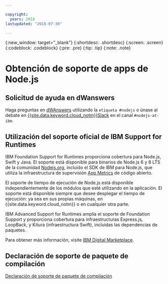 ```yaml
---

copyright:
  years: 2018
lastupdated: "2018-07-30"

---
```


{:new_window: target="_blank"}
{:shortdesc: .shortdesc}
{:screen: .screen}
{:codeblock: .codeblock}
{:pre: .pre}
{:tip: .tip}
{:note: .note}

# Obtención de soporte de apps de Node.js

## Solicitud de ayuda en dWanswers

Haga preguntas en [dWAnswers](https://developer.ibm.com/answers/smartspace/nodejs/) utilizando la `etiqueta #nodejs` o únase al debate en [{{site.data.keyword.cloud_notm}}Slack](https://slack-invite-ibm-cloud-tech.mybluemix.net/) en el canal `#nodejs-at-ibm`.

## Utilización del soporte oficial de IBM Support for Runtimes

IBM Foundation Support for Runtimes proporciona cobertura para Node.js, Swift y Java. El soporte está disponible para binarios de Node.js 6 y 8 LTS de la comunidad [Nodejs.org](https://nodejs.org/), incluido el SDK de IBM para Node.js, que utiliza la infraestructura de supervisión [App Metrics](https://developer.ibm.com/node/monitoring-post-mortem/application-metrics-node-js/) de código abierto.

El soporte de tiempo de ejecución de Node.js está disponible independientemente de los módulos que esté utilizando en la aplicación. El soporte está disponible siempre que desee desplegar el tiempo de ejecución: ya sea en sus propias máquinas, en {{site.data.keyword.cloud_notm}} o en cualquier otra parte.

IBM Advanced Support for Runtimes amplía el soporte de Foundation Support y proporciona cobertura para infraestructuras Express.js, LoopBack, y Kitura (infraestructura Swift), incluidas las dependencias de paquetes.

Para obtener más información, visite [IBM Digital Marketplace](https://www.ibm.com/us-en/marketplace/support-for-runtimes).

## Declaración de soporte de paquete de compilación

[Declaración de soporte de paquete de compilación](../runtimes/common/buildpackSupport.html)
